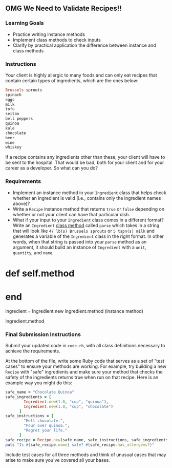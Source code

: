 ## OMG We Need to Validate Recipes!!

### Learning Goals
* Practice writing instance methods
* Implement class methods to check inputs
* Clarify by practical application the difference between instance and class methods

### Instructions
Your client is highly allergic to many foods and can only eat recipes that contain certain types of ingredients, which are the ones below:

```ruby
Brussels sprouts
spinach
eggs
milk
tofu
seitan
bell peppers
quinoa
kale
chocolate
beer
wine
whiskey
```

If a recipe contains any ingredients other than these, your client will have to be sent to the hospital. That would be bad, both for your client and for your career as a developer. So what can you do?

### Requirements

* Implement an instance method in your `Ingredient` class that helps check whether an ingredient is valid (i.e., contains only the ingredient names above)?
* Write a `Recipe` instance method that returns `true` or `false` depending on whether or not your client can have that particular dish.
* What if your input to your `Ingredient` class comes in a different format? Write an `Ingredient` [class method](class-instance-methods) called `parse` which takes in a string that will look like `47 lb(s) Brussels sprouts` or `5 tspn(s) milk` and generates a variable of the `Ingredient` class in the right format. In other words, when that string is passed into your `parse` method as an argument, it should build an instance of `Ingredient` with a `unit`, `quantity`, and `name`.

# def self.method
# end

ingredient = Ingredient.new
ingredient.method (instance method)

Ingredient.method 

### Final Submission Instructions
Submit your updated code in `code.rb`, with all class definitions necessary to achieve the requirements.

At the bottom of the file, write some Ruby code that serves as a set of "test cases" to ensure your methods are working. For example, try building a new `Recipe` with "safe" ingredients and make sure your method that checks the safety of the ingredients returns true when run on that recipe. Here is an example way you might do this:

```ruby
safe_name = "Chocolate Quinoa"
safe_ingredients = [
        Ingredient.new(1.0, "cup", "quinoa"),
        Ingredient.new(1.0, "cup", "chocolate")
      ]
safe_instructions = [
        "Melt chocolate.",
        "Pour over quinoa.",
        "Regret your life."
      ]
safe_recipe = Recipe.new(safe_name, safe_instructions, safe_ingredients)
puts "Is #{safe_recipe.name} safe? #{safe_recipe.has_allergens?}"
```

Include test cases for all three methods and think of unusual cases that may arise to make sure you've covered all your bases.

